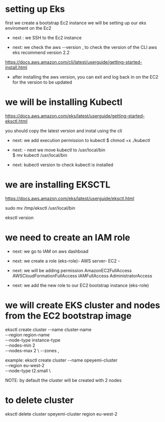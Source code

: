 # setting up Eks 
first we create a bootstrap Ec2 instance we will be setting up our eks enviroment on the Ec2

- next : we SSH to the Ec2 instance 

- next: we check the aws --version , to check the version of the CLI
aws eks recommend version 2.2

https://docs.aws.amazon.com/cli/latest/userguide/getting-started-install.html

- after installing the aws version, you can exit and log back in on the EC2 for the version to be updated

# we will be installing Kubectl 

https://docs.aws.amazon.com/eks/latest/userguide/getting-started-eksctl.html

you should copy the latest version and instal using the cli 


- next: we add execution permission to kubectl
$ chmod +x ./kubectl

- next: - next we move kubectl to /usr/local/bin  
$ mv kubectl /usr/local/bin

- next: kubectl version to check kubectl is installed

# we are installing EKSCTL 

https://docs.aws.amazon.com/eks/latest/userguide/eksctl.html

sudo mv /tmp/eksctl /usr/local/bin

eksctl version


# we need to create an IAM role
- next: we go to IAM on aws dashboad
- next: we create a role (eks-role)- AWS server- EC2 - 
- next: we will be adding permission
AmazonEC2FullAccess
AWSCloudFormationFullAccess
IAMFullAccess
AdministratorAccess

- next: we add the new role to our EC2 bootstrap instance (eks-role)

# we will create EKS cluster and nodes from the EC2 bootstrap image

eksctl create cluster --name cluster-name  \
--region region-name \
--node-type instance-type \
--nodes-min 2 \
--nodes-max 2 \ 
--zones <AZ-1>,<AZ-2>

example:
eksctl create cluster --name opeyemi-cluster \
--region eu-west-2 \
--node-type t2.small \


NOTE: by default the cluster will be created with 2 nodes

# to delete cluster 
eksctl delete cluster opeyemi-cluster region eu-west-2